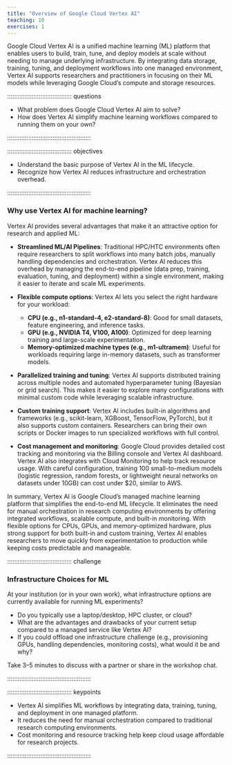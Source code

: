 ```yaml
---
title: "Overview of Google Cloud Vertex AI"
teaching: 10
exercises: 1
---
```


Google Cloud Vertex AI is a unified machine learning (ML) platform that enables users to build, train, tune, and deploy models at scale without needing to manage underlying infrastructure. By integrating data storage, training, tuning, and deployment workflows into one managed environment, Vertex AI supports researchers and practitioners in focusing on their ML models while leveraging Google Cloud’s compute and storage resources.

::::::::::::::::::::::::::::::::::::: questions

- What problem does Google Cloud Vertex AI aim to solve?  
- How does Vertex AI simplify machine learning workflows compared to running them on your own?  

::::::::::::::::::::::::::::::::::::::::::::::::

::::::::::::::::::::::::::::::::::::: objectives

- Understand the basic purpose of Vertex AI in the ML lifecycle.  
- Recognize how Vertex AI reduces infrastructure and orchestration overhead.  

::::::::::::::::::::::::::::::::::::::::::::::::

### Why use Vertex AI for machine learning?

Vertex AI provides several advantages that make it an attractive option for research and applied ML:

- **Streamlined ML/AI Pipelines**: Traditional HPC/HTC environments often require researchers to split workflows into many batch jobs, manually handling dependencies and orchestration. Vertex AI reduces this overhead by managing the end-to-end pipeline (data prep, training, evaluation, tuning, and deployment) within a single environment, making it easier to iterate and scale ML experiments.

- **Flexible compute options**: Vertex AI lets you select the right hardware for your workload:
  - **CPU (e.g., n1-standard-4, e2-standard-8)**: Good for small datasets, feature engineering, and inference tasks.  
  - **GPU (e.g., NVIDIA T4, V100, A100)**: Optimized for deep learning training and large-scale experimentation.  
  - **Memory-optimized machine types (e.g., m1-ultramem)**: Useful for workloads requiring large in-memory datasets, such as transformer models.  

- **Parallelized training and tuning**: Vertex AI supports distributed training across multiple nodes and automated hyperparameter tuning (Bayesian or grid search). This makes it easier to explore many configurations with minimal custom code while leveraging scalable infrastructure.

- **Custom training support**: Vertex AI includes built-in algorithms and frameworks (e.g., scikit-learn, XGBoost, TensorFlow, PyTorch), but it also supports custom containers. Researchers can bring their own scripts or Docker images to run specialized workflows with full control.

- **Cost management and monitoring**: Google Cloud provides detailed cost tracking and monitoring via the Billing console and Vertex AI dashboard. Vertex AI also integrates with Cloud Monitoring to help track resource usage. With careful configuration, training 100 small-to-medium models (logistic regression, random forests, or lightweight neural networks on datasets under 10GB) can cost under $20, similar to AWS.

In summary, Vertex AI is Google Cloud’s managed machine learning platform that simplifies the end-to-end ML lifecycle. It eliminates the need for manual orchestration in research computing environments by offering integrated workflows, scalable compute, and built-in monitoring. With flexible options for CPUs, GPUs, and memory-optimized hardware, plus strong support for both built-in and custom training, Vertex AI enables researchers to move quickly from experimentation to production while keeping costs predictable and manageable.


::::::::::::::::::::::::::::::::::::: challenge

### Infrastructure Choices for ML  
At your institution (or in your own work), what infrastructure options are currently available for running ML experiments?  
- Do you typically use a laptop/desktop, HPC cluster, or cloud?  
- What are the advantages and drawbacks of your current setup compared to a managed service like Vertex AI?  
- If you could offload one infrastructure challenge (e.g., provisioning GPUs, handling dependencies, monitoring costs), what would it be and why?  

Take 3–5 minutes to discuss with a partner or share in the workshop chat.  

::::::::::::::::::::::::::::::::::::::::::::::::

::::::::::::::::::::::::::::::::::::: keypoints

- Vertex AI simplifies ML workflows by integrating data, training, tuning, and deployment in one managed platform.  
- It reduces the need for manual orchestration compared to traditional research computing environments.  
- Cost monitoring and resource tracking help keep cloud usage affordable for research projects.  

::::::::::::::::::::::::::::::::::::::::::::::::
